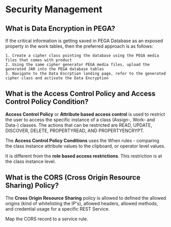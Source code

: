 # Security Management

## What is Data Encryption in PEGA?

If the critical information is getting saved in PEGA Database as an exposed property in the work tables, then the preferred approach is as follows:

    1. Create a cipher class pointing the database using the PEGA media files that comes with product 
    2. Using the same cipher generator PEGA media files, upload the generated JAR into the PEGA database tables 
    3. Navigate to the Data Encrption landing page, refer to the generated cipher class and activate the Data Encryption

## What is the Access Control Policy and Access Control Policy Condition?

__Access Control Policy__ or __Attribute based access control__ is used to restrict the user to access the specific instance of a class (Assign-, Work- and Data-) classes. The actions that can be restricted are READ, UPDATE, DISCOVER, DELETE, PROPERTYREAD, AND PROPERTYENCRYPT.

The __Access Control Policy Conditions__ uses the When rules - comparing the class instance attribute values to the clipboard, or operator level values. 

It is different from the __role based access restrictions__. This restriction is at the class instance level. 

## What is the CORS (Cross Origin Resource Sharing) Policy?

The __Cross Origin Resource Sharing__ policy is allowed to defined the allowed origins (kind of whitelisting the IP's), allowed headers, allowed methods, and credential usage for a specific REST Service. 

Map the CORS record to a service rule.
